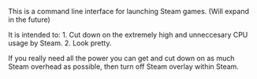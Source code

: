 This is a command line interface for launching Steam games. (Will expand in the future)

It is intended to:
    1. Cut down on the extremely high and unneccesary CPU usage by Steam.
    2. Look pretty.

If you really need all the power you can get and cut down on as much Steam overhead as possible,
then turn off Steam overlay within Steam.
